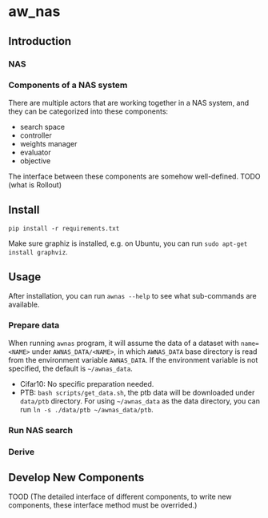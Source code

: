 # aw_nas

## Introduction

### NAS

### Components of a NAS system

There are multiple actors that are working together in a NAS system, and they can be categorized into these components:

* search space
* controller
* weights manager
* evaluator
* objective

The interface between these components are somehow well-defined. TODO (what is Rollout)

## Install

`pip install -r requirements.txt`

Make sure graphiz is installed, e.g. on Ubuntu, you can run `sudo apt-get install graphviz`.

## Usage

After installation, you can run `awnas --help` to see what sub-commands are available.

### Prepare data

When running `awnas` program, it will assume the data of a dataset with `name=<NAME>` under `AWNAS_DATA/<NAME>`, in which `AWNAS_DATA` base directory is read from the environment variable `AWNAS_DATA`. If the environment variable is not specified, the default is `~/awnas_data`.

* Cifar10: No specific preparation needed.
* PTB: `bash scripts/get_data.sh`, the ptb data will be downloaded under `data/ptb` directory. For using `~/awnas_data` as the data directory, you can run `ln -s ./data/ptb ~/awnas_data/ptb`.

### Run NAS search

### Derive

## Develop New Components

TOOD (The detailed interface of different components, to write new components, these interface method must be overrided.)